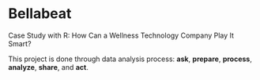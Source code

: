 # Bellabeat

Case Study with R: How Can a Wellness Technology Company Play It Smart?<br/>

This project is done through data analysis process: **ask**, **prepare**, **process**, **analyze**, **share**, and **act**.

